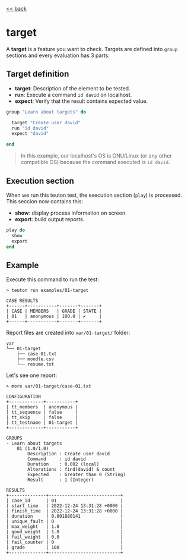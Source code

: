 [<< back](README.md)

# target

A **target** is a feature you want to check. Targets are defined into `group` sections and every evaluation has 3 parts:

## Target definition

* **target**: Description of the element to be tested.
* **run**: Execute a command `id david` on localhost.
* **expect**: Verify that the result contains expected value.

```ruby
group "Learn about targets" do

  target "Create user david"
  run "id david"
  expect "david"

end
```

> In this example, our localhost's OS is GNU/Linux (or any other compatible OS) because the command executed is `id david`.

## Execution section

When we run this teuton test, the execution section (`play`) is processed. This seccion now contains this:

* **show**: display process information on screen.
* **export**: build output reports.

```ruby
play do
  show
  export
end
```

## Example

Execute this command to run the test:

```console
> teuton run examples/01-target

CASE RESULTS
+------+-----------+-------+-------+
| CASE | MEMBERS   | GRADE | STATE |
| 01   | anonymous | 100.0 | ✔     |
+------+-----------+-------+-------+
```

Report files are created into `var/01-target/` folder:

```console
var
└── 01-target
    ├── case-01.txt
    ├── moodle.csv
    └── resume.txt
```

Let's see one report:

```
> more var/01-target/case-01.txt

CONFIGURATION
+-------------+-----------+
| tt_members  | anonymous |
| tt_sequence | false     |
| tt_skip     | false     |
| tt_testname | 01-target |
+-------------+-----------+

GROUPS
- Learn about targets
    01 (1.0/1.0)
        Description : Create user david
        Command     : id david
        Duration    : 0.002 (local)
        Alterations : find(david) & count
        Expected    : Greater than 0 (String)
        Result      : 1 (Integer)

RESULTS
+--------------+---------------------------+
| case_id      | 01                        |
| start_time   | 2022-12-24 13:31:28 +0000 |
| finish_time  | 2022-12-24 13:31:28 +0000 |
| duration     | 0.001880141               |
| unique_fault | 0                         |
| max_weight   | 1.0                       |
| good_weight  | 1.0                       |
| fail_weight  | 0.0                       |
| fail_counter | 0                         |
| grade        | 100                       |
+--------------+---------------------------+
```
